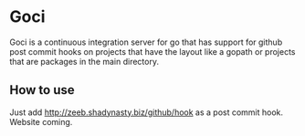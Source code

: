 # Goci

Goci is a continuous integration server for go that has support for
github post commit hooks on projects that have the layout like a gopath
or projects that are packages in the main directory.

## How to use

Just add http://zeeb.shadynasty.biz/github/hook as a post commit hook.
Website coming.
